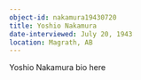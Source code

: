 ```yaml
---
object-id: nakamura19430720
title: Yoshio Nakamura
date-interviewed: July 20, 1943
location: Magrath, AB
---
```


Yoshio Nakamura bio here

